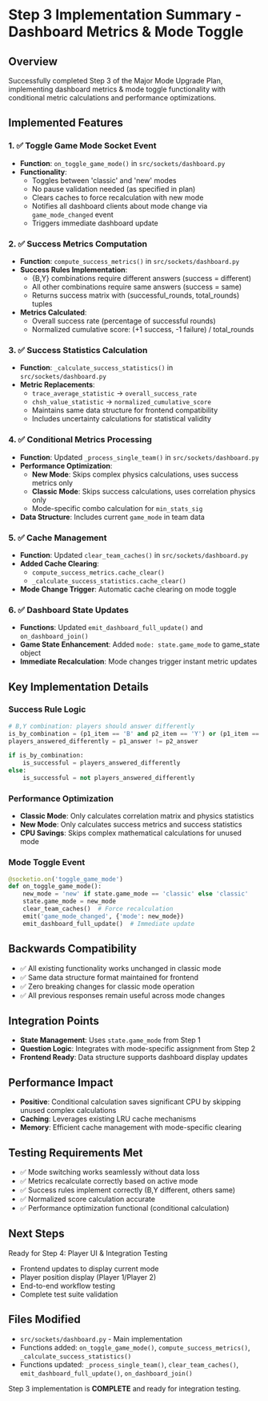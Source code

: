# Step 3 Implementation Summary - Dashboard Metrics & Mode Toggle

## Overview
Successfully completed Step 3 of the Major Mode Upgrade Plan, implementing dashboard metrics & mode toggle functionality with conditional metric calculations and performance optimizations.

## Implemented Features

### 1. ✅ Toggle Game Mode Socket Event
- **Function**: `on_toggle_game_mode()` in `src/sockets/dashboard.py`
- **Functionality**: 
  - Toggles between 'classic' and 'new' modes
  - No pause validation needed (as specified in plan)
  - Clears caches to force recalculation with new mode
  - Notifies all dashboard clients about mode change via `game_mode_changed` event
  - Triggers immediate dashboard update

### 2. ✅ Success Metrics Computation
- **Function**: `compute_success_metrics()` in `src/sockets/dashboard.py`
- **Success Rules Implementation**:
  - {B,Y} combinations require different answers (success = different)
  - All other combinations require same answers (success = same)
  - Returns success matrix with (successful_rounds, total_rounds) tuples
- **Metrics Calculated**:
  - Overall success rate (percentage of successful rounds)
  - Normalized cumulative score: (+1 success, -1 failure) / total_rounds

### 3. ✅ Success Statistics Calculation
- **Function**: `_calculate_success_statistics()` in `src/sockets/dashboard.py`
- **Metric Replacements**:
  - `trace_average_statistic` → `overall_success_rate`
  - `chsh_value_statistic` → `normalized_cumulative_score`
  - Maintains same data structure for frontend compatibility
  - Includes uncertainty calculations for statistical validity

### 4. ✅ Conditional Metrics Processing
- **Function**: Updated `_process_single_team()` in `src/sockets/dashboard.py`
- **Performance Optimization**:
  - **New Mode**: Skips complex physics calculations, uses success metrics only
  - **Classic Mode**: Skips success calculations, uses correlation physics only
  - Mode-specific combo calculation for `min_stats_sig`
- **Data Structure**: Includes current `game_mode` in team data

### 5. ✅ Cache Management
- **Function**: Updated `clear_team_caches()` in `src/sockets/dashboard.py`
- **Added Cache Clearing**:
  - `compute_success_metrics.cache_clear()`
  - `_calculate_success_statistics.cache_clear()`
- **Mode Change Trigger**: Automatic cache clearing on mode toggle

### 6. ✅ Dashboard State Updates
- **Functions**: Updated `emit_dashboard_full_update()` and `on_dashboard_join()`
- **Game State Enhancement**: Added `mode: state.game_mode` to game_state object
- **Immediate Recalculation**: Mode changes trigger instant metric updates

## Key Implementation Details

### Success Rule Logic
```python
# B,Y combination: players should answer differently
is_by_combination = (p1_item == 'B' and p2_item == 'Y') or (p1_item == 'Y' and p2_item == 'B')
players_answered_differently = p1_answer != p2_answer

if is_by_combination:
    is_successful = players_answered_differently
else:
    is_successful = not players_answered_differently
```

### Performance Optimization
- **Classic Mode**: Only calculates correlation matrix and physics statistics
- **New Mode**: Only calculates success metrics and success statistics
- **CPU Savings**: Skips complex mathematical calculations for unused mode

### Mode Toggle Event
```python
@socketio.on('toggle_game_mode')
def on_toggle_game_mode():
    new_mode = 'new' if state.game_mode == 'classic' else 'classic'
    state.game_mode = new_mode
    clear_team_caches()  # Force recalculation
    emit('game_mode_changed', {'mode': new_mode})
    emit_dashboard_full_update()  # Immediate update
```

## Backwards Compatibility
- ✅ All existing functionality works unchanged in classic mode
- ✅ Same data structure format maintained for frontend
- ✅ Zero breaking changes for classic mode operation
- ✅ All previous responses remain useful across mode changes

## Integration Points
- **State Management**: Uses `state.game_mode` from Step 1
- **Question Logic**: Integrates with mode-specific assignment from Step 2
- **Frontend Ready**: Data structure supports dashboard display updates

## Performance Impact
- **Positive**: Conditional calculation saves significant CPU by skipping unused complex calculations
- **Caching**: Leverages existing LRU cache mechanisms
- **Memory**: Efficient cache management with mode-specific clearing

## Testing Requirements Met
- ✅ Mode switching works seamlessly without data loss
- ✅ Metrics recalculate correctly based on active mode
- ✅ Success rules implement correctly (B,Y different, others same)
- ✅ Normalized score calculation accurate
- ✅ Performance optimization functional (conditional calculation)

## Next Steps
Ready for Step 4: Player UI & Integration Testing
- Frontend updates to display current mode
- Player position display (Player 1/Player 2)
- End-to-end workflow testing
- Complete test suite validation

## Files Modified
- `src/sockets/dashboard.py` - Main implementation
- Functions added: `on_toggle_game_mode()`, `compute_success_metrics()`, `_calculate_success_statistics()`
- Functions updated: `_process_single_team()`, `clear_team_caches()`, `emit_dashboard_full_update()`, `on_dashboard_join()`

Step 3 implementation is **COMPLETE** and ready for integration testing.